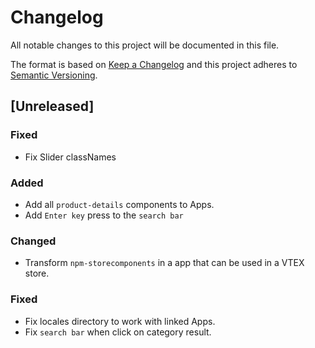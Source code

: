 # Changelog

All notable changes to this project will be documented in this file.

The format is based on [Keep a Changelog](http://keepachangelog.com/en/1.0.0/)
and this project adheres to [Semantic Versioning](http://semver.org/spec/v2.0.0.html).

## [Unreleased]
### Fixed
* Fix Slider classNames

### Added

* Add all `product-details` components to Apps.
* Add `Enter key` press to the `search bar`

### Changed

* Transform `npm-storecomponents` in a app that can be used in a VTEX store.

### Fixed

* Fix locales directory to work with linked Apps.
* Fix `search bar` when click on category result.
